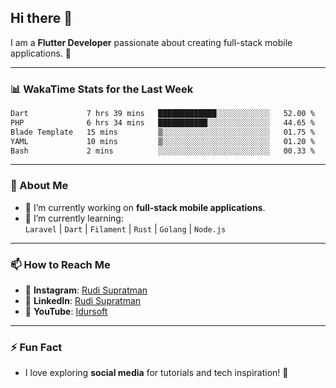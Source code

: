 ## Hi there 👋

I am a **Flutter Developer** passionate about creating full-stack mobile applications. 🚀

---

### 📊 WakaTime Stats for the Last Week
<!--START_SECTION:waka-->

```txt
Dart             7 hrs 39 mins   █████████████░░░░░░░░░░░░   52.00 %
PHP              6 hrs 34 mins   ███████████░░░░░░░░░░░░░░   44.65 %
Blade Template   15 mins         ▒░░░░░░░░░░░░░░░░░░░░░░░░   01.75 %
YAML             10 mins         ▒░░░░░░░░░░░░░░░░░░░░░░░░   01.20 %
Bash             2 mins          ░░░░░░░░░░░░░░░░░░░░░░░░░   00.33 %
```

<!--END_SECTION:waka-->

---

### 🌱 About Me
- 🔭 I’m currently working on **full-stack mobile applications**.
- 🌱 I’m currently learning:  
  `Laravel` | `Dart` | `Filament` | `Rust` | `Golang` | `Node.js`

---

### 📫 How to Reach Me
- 💬 **Instagram**: [Rudi Supratman](https://www.instagram.com/rudisupratman97)  
- 💼 **LinkedIn**: [Rudi Supratman](https://www.linkedin.com/in/rudi-supratman-324233281)  
- 🎥 **YouTube**: [Idursoft](https://www.youtube.com/@adde5863)

---

### ⚡ Fun Fact
- I love exploring **social media** for tutorials and tech inspiration! 🎥
